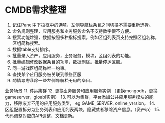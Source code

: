 # CMDB需求整理

1. 记住Panel中下拉框中的选项，左侧导航栏条目之间切换不需要重新选择。
2. 命名规则整理，应用服务和业务服务命名不支持数字很不方便。
3. 搜索功能增强，数据按照多种指标搜索。例如区组列表页支持按照区组名称，区组简称搜索。
4. 数据table支持排序。
5. 批量录入资产，应用服务，业务服务，模块，区组列表的功能。
6. 批量编辑修改数据条目的功能，数据删除。批量停运区服。
7. 同一游戏区组简称唯一约束。
8. 查找某个应用服务被关联到哪些区服
9. 酌情考虑移除一些左侧导航栏无用的条目。

业务场景
11. 停运集群
12. 更换业务服务和应用服务实例 （更换mongodb，更换gameserver，gloabl实例）
13. 可以为集群，平台添加公共应用服务模块的能力，移除废弃不用的应用服务类型， eg GAME_SERVER, online_version。
14. 区组配置拆分为业务列表和应用列表两块，隐藏或者移除资产信息。（资产ip）
15. 代码调整对应的API调整，文档更新。
